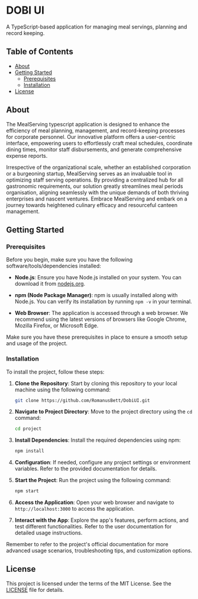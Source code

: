 # DOBI UI

A TypeScript-based application for managing meal servings, planning and record keeping.

## Table of Contents

- [About](#about)
- [Getting Started](#getting-started)
  - [Prerequisites](#prerequisites)
  - [Installation](#installation)
- [License](#License)

## About

The MealServing typescript application is designed to enhance the efficiency of meal planning, management, and record-keeping processes for corporate personnel. Our innovative platform offers a user-centric interface, empowering users to effortlessly craft meal schedules, coordinate dining times, monitor staff disbursements, and generate comprehensive expense reports.

Irrespective of the organizational scale, whether an established corporation or a burgeoning startup, MealServing serves as an invaluable tool in optimizing staff serving operations. By providing a centralized hub for all gastronomic requirements, our solution greatly streamlines meal periods organisation, aligning seamlessly with the unique demands of both thriving enterprises and nascent ventures. Embrace MealServing and embark on a journey towards heightened culinary efficacy and resourceful canteen management.

## Getting Started
### Prerequisites

Before you begin, make sure you have the following software/tools/dependencies installed:

- **Node.js**: Ensure you have Node.js installed on your system. You can download it from [nodejs.org](https://nodejs.org/).

- **npm (Node Package Manager)**: npm is usually installed along with Node.js. You can verify its installation by running `npm -v` in your terminal.

- **Web Browser**: The application is accessed through a web browser. We recommend using the latest versions of browsers like Google Chrome, Mozilla Firefox, or Microsoft Edge.

Make sure you have these prerequisites in place to ensure a smooth setup and usage of the project.

### Installation

To install the project, follow these steps:

1. **Clone the Repository**: Start by cloning this repository to your local machine using the following command:

    ```bash
    git clone https://github.com/RomanusBett/DobiUI.git

2. **Navigate to Project Directory**: Move to the project directory using the `cd` command:

    ```bash
    cd project
    ```

3. **Install Dependencies**: Install the required dependencies using npm:

    ```bash
    npm install
    ```

4. **Configuration**: If needed, configure any project settings or environment variables. Refer to the provided documentation for details.

5. **Start the Project**: Run the project using the following command:

    ```bash
    npm start
    ```

6. **Access the Application**: Open your web browser and navigate to `http://localhost:3000` to access the application.

7. **Interact with the App**: Explore the app's features, perform actions, and test different functionalities. Refer to the user documentation for detailed usage instructions.

Remember to refer to the project's official documentation for more advanced usage scenarios, troubleshooting tips, and customization options.

## License

This project is licensed under the terms of the MIT License. See the [LICENSE](LICENSE) file for details.

